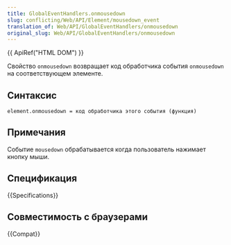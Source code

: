 ```yaml
---
title: GlobalEventHandlers.onmousedown
slug: conflicting/Web/API/Element/mousedown_event
translation_of: Web/API/GlobalEventHandlers/onmousedown
original_slug: Web/API/GlobalEventHandlers/onmousedown
---
```


{{ ApiRef("HTML DOM") }}

Свойство `onmousedown` возвращает код обработчика события `onmousedown` на соответствующем элементе.

## Синтаксис

```
element.onmousedown = код обработчика этого события (функция)
```

## Примечания

Событие `mousedown` обрабатывается когда пользователь нажимает кнопку мыши.

## Спецификация

{{Specifications}}

## Совместимость с браузерами

{{Compat}}
